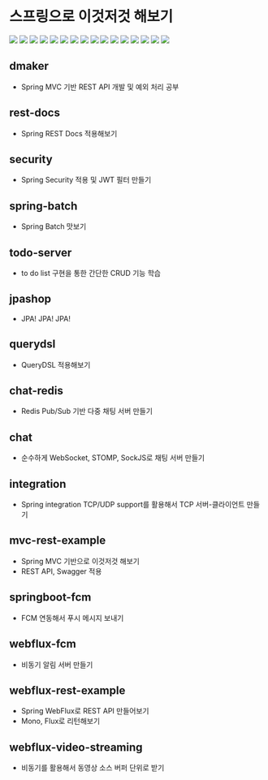 # 스프링으로 이것저것 해보기

<img src="https://img.shields.io/badge/-Srping Boot-6db33f?&logo=Spring Boot&logoColor=white&style=for-the-badge"> <img src="https://img.shields.io/badge/-Spring MVC-6DB33F?&logo=Spring&logoColor=white&style=for-the-badge">  <img src="https://img.shields.io/badge/-Spring WebFlux-6DB33F?&logo=Spring&logoColor=white&style=for-the-badge"> <img src="https://img.shields.io/badge/-Spring Security-6DB33F?&logo=SpringSecurity&logoColor=white&style=for-the-badge"> <img src="https://img.shields.io/badge/-Spring Batch-6DB33F?&logo=Spring&logoColor=white&style=for-the-badge"> <img src="https://img.shields.io/badge/-Spring Integration-6DB33F?&logo=Spring&logoColor=white&style=for-the-badge"> <img src="https://img.shields.io/badge/-Spring REST DOCS-6DB33F?&logo=Spring&logoColor=white&style=for-the-badge"> <img src="https://img.shields.io/static/v1?style=for-the-badge&message=Hibernate&color=59666C&logo=Hibernate&logoColor=FFFFFF&label="> <img src="https://img.shields.io/badge/-MySQL-003545?&logo=MySQL&logoColor=white&style=for-the-badge"> <img src="https://img.shields.io/badge/-MongoDB-569A31?&logo=MongoDB&logoColor=white&style=for-the-badge"> <img src="https://img.shields.io/badge/-Redis-DF0000?&logo=Redis&Color=white&logoColor=white&style=for-the-badge"> 
<img src="https://img.shields.io/badge/-WebSocket-010101?&logoColor=white&style=for-the-badge"> <img src="https://img.shields.io/badge/-SockJS-010101?&logoColor=white&style=for-the-badge"> <img src="https://img.shields.io/badge/-Stomp-010101?&logoColor=white&style=for-the-badge"> <img src="https://img.shields.io/static/v1?style=for-the-badge&message=JSON+Web+Tokens&color=000000&logo=JSON+Web+Tokens&logoColor=FFFFFF&label="> <img src="https://img.shields.io/badge/-Swagger-%23Clojure?style=for-the-badge&logo=swagger&logoColor=white">

## dmaker
- Spring MVC 기반 REST API 개발 및 예외 처리 공부

## rest-docs
- Spring REST Docs 적용해보기

## security
- Spring Security 적용 및 JWT 필터 만들기

## spring-batch
- Spring Batch 맛보기

## todo-server
- to do list 구현을 통한 간단한 CRUD 기능 학습

## jpashop
- JPA! JPA! JPA!

## querydsl
- QueryDSL 적용해보기

## chat-redis
- Redis Pub/Sub 기반 다중 채팅 서버 만들기

## chat
- 순수하게 WebSocket, STOMP, SockJS로 채팅 서버 만들기

## integration
- Spring integration TCP/UDP support를 활용해서 TCP 서버-클라이언트 만들기

## mvc-rest-example
- Spring MVC 기반으로 이것저것 해보기
- REST API, Swagger 적용

## springboot-fcm
- FCM 연동해서 푸시 메시지 보내기

## webflux-fcm
- 비동기 알림 서버 만들기

## webflux-rest-example
- Spring WebFlux로 REST API 만들어보기
- Mono, Flux로 리턴해보기

## webflux-video-streaming
- 비동기를 활용해서 동영상 소스 버퍼 단위로 받기
